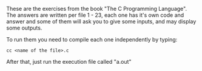 These are the exercises from the book "The C Programming Language". The answers are written per file 1 - 23, each one has it's own code and answer and some of them will ask you to give some inputs, and may display some outputs.

To run them you need to compile each one independently by typing:

	cc <name of the file>.c

After that, just run the execution file called "a.out"

